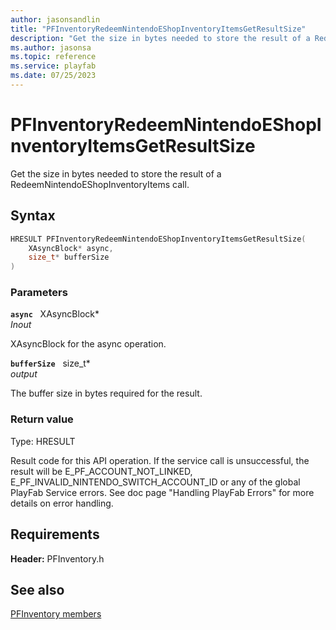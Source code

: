 ```yaml
---
author: jasonsandlin
title: "PFInventoryRedeemNintendoEShopInventoryItemsGetResultSize"
description: "Get the size in bytes needed to store the result of a RedeemNintendoEShopInventoryItems call."
ms.author: jasonsa
ms.topic: reference
ms.service: playfab
ms.date: 07/25/2023
---
```


# PFInventoryRedeemNintendoEShopInventoryItemsGetResultSize  

Get the size in bytes needed to store the result of a RedeemNintendoEShopInventoryItems call.  

## Syntax  
  
```cpp
HRESULT PFInventoryRedeemNintendoEShopInventoryItemsGetResultSize(  
    XAsyncBlock* async,  
    size_t* bufferSize  
)  
```  
  
### Parameters  
  
**`async`** &nbsp; XAsyncBlock*  
*_Inout_*  
  
XAsyncBlock for the async operation.  
  
**`bufferSize`** &nbsp; size_t*  
*output*  
  
The buffer size in bytes required for the result.  
  
  
### Return value
Type: HRESULT
  
Result code for this API operation. If the service call is unsuccessful, the result will be E_PF_ACCOUNT_NOT_LINKED, E_PF_INVALID_NINTENDO_SWITCH_ACCOUNT_ID or any of the global PlayFab Service errors. See doc page "Handling PlayFab Errors" for more details on error handling.
  
  
## Requirements  
  
**Header:** PFInventory.h
  
## See also  
[PFInventory members](../pfinventory_members.md)  

  
  
